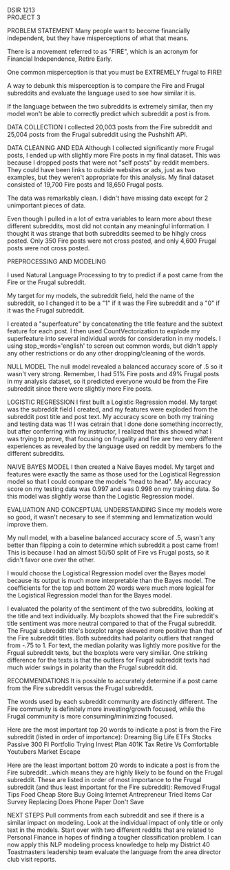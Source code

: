 DSIR 1213  
PROJECT 3

PROBLEM STATEMENT
Many people want to become financially independent, but they have misperceptions of what that means.

There is a movement referred to as "FIRE", which is an acronym for Financial Independence, Retire Early.

One common misperception is that you must be EXTREMELY frugal to FIRE!

A way to debunk this misperception is to compare the Fire and Frugal subreddits and evaluate the language used to see how similar it is.

If the language between the two subreddits is extremely similar, then my model won't be able to correctly predict which subreddit a post is from.

DATA COLLECTION
I collected 20,003 posts from the Fire subreddit and 25,004 posts from the Frugal subreddit using the Pushshift API.

DATA CLEANING AND EDA
Although I collected significantly more Frugal posts, I ended up with slightly more Fire posts in my final dataset.  This was because I dropped posts that were not "self posts" by reddit members.  They could have been links to outside websites or ads, just as two examples, but they weren't appropriate for this analysis.  My final dataset consisted of 19,700 Fire posts and 
18,650 Frugal posts.

The data was remarkably clean.  I didn't have missing data except for 2 unimportant pieces of data.

Even though I pulled in a lot of extra variables to learn more about these different subreddits, most did not contain any meaningful information.  I thought it was strange that both subreddits seemed to be hihgly cross posted.  Only 350 Fire posts were not cross posted, and only 4,600 Frugal posts were not cross posted.

PREPROCESSING AND MODELING

I used Natural Language Processing to try to predict if a post came from the Fire or the Frugal subreddit.

My target for my models, the subreddit field, held the name of the subreddit, so I changed it to be a "1" if it was the Fire subreddit and a "0" if it was the Frugal subreddit.

I created a "superfeature" by concatenating the title feature and the subtext feature for each post.  I then used CountVectorization to explode my superfeature into several individual words for consideration in my models. I using stop_words='english' to screen out common words, but didn't apply any other restrictions or do any other dropping/cleaning of the words.

NULL MODEL 
The null model revealed a balanced accuracy score of .5 so it wasn't very strong.  Remember, I had 51% Fire posts and 49% Frugal posts in my analysis dataset, so it predicted everyone would be from the Fire subreddit since there were slightly more Fire posts.

LOGISTIC REGRESSION
I first built a Logistic Regression model.  My target was the subreddit field I created, and my features were exploded from the subreddit post title and post text.  My accuracy score on both my training and testing data was 1!  I was cetrain that I done done something incorrectly, but after conferring with my instructor, I realized that this showed what I was trying to prove, that focusing on frugality and fire are two very different experiences as revealed by the language used on reddit by members fo the different subreddits.

NAIVE BAYES MODEL
I then created a Naive Bayes model.  My target and features were exactly the same as those used for the Logistical Regression model so that I could compare the models "head to head".  My accuracy score on my testing data was 0.997 and was 0.998 on my training data.  So this model was slightly worse than the Logistic Regression model.

EVALUATION AND CONCEPTUAL UNDERSTANDING
Since my models were so good, it wasn't necesary to see if stemming and lemmatization would improve them.

My null model, with a baseline balanced accuracy score of  .5, wasn't any better than flipping a coin to determine which subreddit a post came from!  This is because I had an almost 50/50 split of Fire vs Frugal posts, so it didn't favor one over the other.

I would choose the Logistical Regression model over the Bayes model because its output is much more interpretable than the Bayes model.  The coefficients for the top and bottom 20 words were much more logical for the Logistical Regression model than for the Bayes model.

I evaluated the polarity of the sentiment of the two subreddits, looking at the title and text individually.  My boxplots showed that the Fire subreddit's title sentiment was more neutral compared to that of the Frugal subreddit. The Frugal subreddit title's boxplot range skewed more positive than that of the Fire subreddit titles.  Both subreddits had polarity outliers that ranged from -.75 to 1.  For text, the median polarity was lightly more positive for the Frgual subreddit texts, but the boxplots were very similiar.  One striking difference for the texts is that the outliers for Frugal subreddit texts had much wider swings in polarity than the Frugal subreddit did.

RECOMMENDATIONS
It is possible to accurately determine if a post came from the Fire subreddit versus the Frugal subreddit.

The words used by each subreddit community are distinctly different.  The Fire community is definitely more investing/growth focused, while the Frugal community is more consuming/minimizing focused.

Here are the most important top 20 words to indicate a post is from the Fire subreddit (listed in order of importance):
Dreaming
Big
Life
ETFs
Stocks
Passive
300
FI
Portfolio
Trying
Invest
Plan
401K
Tax
Retire
Vs
Comfortable
Youtubers
Market
Escape

Here are the least important bottom 20 words to indicate a post is from the Fire subreddit...which means they are highly likely to be found on the Frugal subreddit.  These are listed in order of most importance to the Frugal subreddit (and thus least important for the Fire subreddit):
Removed
Frugal
Tips
Food
Cheap
Store
Buy
Going
Internet
Antrepreneur
Tried
Items
Car
Survey
Replacing
Does
Phone
Paper
Don't
Save

NEXT STEPS
Pull comments from each subreddit and see if there is a similar impact on modeling.
Look at the individual impact of only title or only text in the models.
Start over with two different reddits that are related to Personal Finance in hopes of finding a tougher classification problem.
I can now apply this NLP modeling process knowledge to help my District 40 Toastmasters leadership team evaluate the language from the area director club visit reports.
